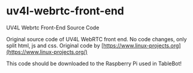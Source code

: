 # uv4l-webrtc-front-end

UV4L Webrtc Front-End Source Code

Original source code of UV4L WebRTC front end. No code changes, only split html, js and css. Original code by [https://www.linux-projects.org](https://www.linux-projects.org/)

This code should be downloaded to the Raspberry Pi used in TableBot! 

# 
